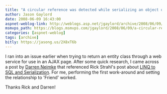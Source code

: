 ```yaml
---
title: "A circular reference was detected while serializing an object of type 'FOO'"
author: Jason Gaylord
date: 2008-06-09 16:43:00
aspnet-weblog-link: http://weblogs.asp.net/jgaylord/archive/2008/06/09/a-circular-reference-was-detected-while-serializing-an-object-of-type.aspx
msmvps_path: https://blogs.msmvps.com/jgaylord/2008/06/09/a-circular-reference-was-detected-while-serializing-an-object-of-type-xxx/
categories: [aspnet-weblog]
tags: [archive]
bitly: https://jasong.us/2X8xT6b
---
```


I ran into an issue earlier when trying to return an entity class through a web service for use in an AJAX page. After some quick research, I came across a post by [Darren Neimke](http://showusyourcode.spaces.live.com/Blog/cns!15630F96CB7D86C1!416.entry) that referenced Rick Strahl's post about [LINQ to SQL and Serialization](http://www.west-wind.com/WebLog/posts/147218.aspx). For me, performing the first work-around and setting the relationship to 'Friend' worked.

Thanks Rick and Darren!